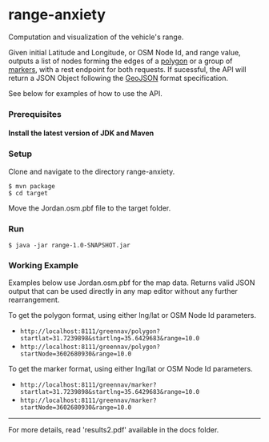 # range-anxiety

Computation and visualization of the vehicle's range.

Given initial Latitude and Longitude, or OSM Node Id, and range value, outputs a list of nodes forming the edges of a [polygon](https://gist.github.com/bfmags/6cd82eaf4270a9657ff7b1301e51d574) or a group of [markers](https://gist.github.com/bfmags/6a7ef7cfd080460e3c18578476bbcae4), with a rest endpoint for both requests.
If sucessful, the API will return a JSON Object following the [GeoJSON](http://geojson.org/) format specification.

See below for examples of how to use the API.

### Prerequisites
#### Install the latest version of JDK and Maven

### Setup

Clone and navigate to the directory range-anxiety.

```
$ mvn package
$ cd target
```

Move the Jordan.osm.pbf file to the target folder.

### Run

```$ java -jar range-1.0-SNAPSHOT.jar```

### Working Example

Examples below use Jordan.osm.pbf for the map data.
Returns valid JSON output that can be used directly in any map editor without any further rearrangement.

To get the polygon format, using either lng/lat or OSM Node Id parameters.

* ```http://localhost:8111/greennav/polygon?startlat=31.7239898&startlng=35.6429683&range=10.0```
* ```http://localhost:8111/greennav/polygon?startNode=3602680930&range=10.0```


To get the marker format, using either lng/lat or OSM Node Id parameters.

* ```http://localhost:8111/greennav/marker?startlat=31.7239898&startlng=35.6429683&range=10.0```
* ```http://localhost:8111/greennav/marker?startNode=3602680930&range=10.0```

______

For more details, read 'results2.pdf' available in the docs folder. 
